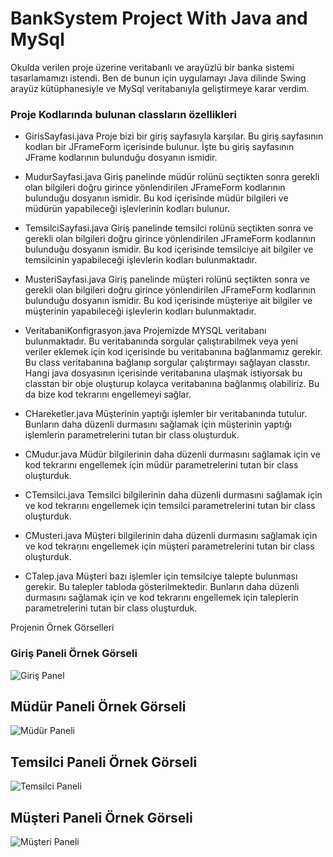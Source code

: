 # BankSystem Project With Java and MySql

Okulda verilen proje üzerine veritabanlı ve arayüzlü bir banka sistemi tasarlamamızı istendi. Ben de bunun için uygulamayı Java dilinde Swing arayüz kütüphanesiyle ve MySql veritabanıyla geliştirmeye karar verdim.


### Proje Kodlarında bulunan classların özellikleri

- GirisSayfasi.java
Proje bizi bir giriş sayfasıyla karşılar. Bu giriş sayfasının kodları bir JFrameForm içerisinde bulunur. İşte bu giriş sayfasının JFrame kodlarının bulunduğu dosyanın ismidir.

-  MudurSayfasi.java
Giriş panelinde müdür rolünü seçtikten sonra gerekli olan bilgileri doğru girince yönlendirilen JFrameForm kodlarının bulunduğu dosyanın ismidir. Bu kod içerisinde müdür bilgileri ve müdürün yapabileceği işlevlerinin kodları bulunur.

- TemsilciSayfasi.java
Giriş panelinde temsilci rolünü seçtikten sonra ve gerekli olan bilgileri doğru girince yönlendirilen JFrameForm kodlarının bulunduğu dosyanın ismidir. Bu kod içerisinde temsilciye ait bilgiler ve temsilcinin yapabileceği işlevlerin kodları bulunmaktadır.

- MusteriSayfasi.java
Giriş panelinde müşteri rolünü seçtikten sonra ve gerekli olan bilgileri doğru girince yönlendirilen JFrameForm kodlarının bulunduğu dosyanın ismidir. Bu kod içerisinde müşteriye ait bilgiler ve müşterinin yapabileceği işlevlerin kodları bulunmaktadır.

- VeritabaniKonfigrasyon.java
Projemizde MYSQL veritabanı bulunmaktadır. Bu veritabanında sorgular çalıştırabilmek veya yeni veriler eklemek için kod içerisinde bu veritabanına bağlanmamız gerekir. Bu class veritabanına bağlanıp sorgular çalıştırmayı sağlayan classtır. Hangi java dosyasının içerisinde veritabanına ulaşmak istiyorsak bu classtan bir obje oluşturup kolayca veritabanına bağlanmış olabiliriz. Bu da bize kod tekrarını engellemeyi sağlar.

 - CHareketler.java
Müşterinin yaptığı işlemler bir veritabanında tutulur. Bunların daha düzenli durmasını sağlamak için müşterinin yaptığı işlemlerin parametrelerini tutan bir class oluşturduk.

- CMudur.java
Müdür bilgilerinin daha düzenli durmasını sağlamak için ve kod tekrarını engellemek için müdür parametrelerini tutan bir class oluşturduk.

- CTemsilci.java
Temsilci bilgilerinin daha düzenli durmasını sağlamak için ve kod tekrarını engellemek için temsilci parametrelerini tutan bir class oluşturduk.

- CMusteri.java
Müşteri bilgilerinin daha düzenli durmasını sağlamak için ve kod tekrarını engellemek için müşteri parametrelerini tutan bir class oluşturduk.

- CTalep.java
Müşteri bazı işlemler için temsilciye talepte bulunması gerekir. Bu talepler tabloda gösterilmektedir. Bunların daha düzenli durmasını sağlamak için ve kod tekrarını engellemek için taleplerin parametrelerini tutan bir class oluşturduk.

Projenin Örnek Görselleri

### Giriş Paneli Örnek Görseli

![Giriş Panel](https://github.com/MelihSelamiUrkmezz/BankSystem/blob/master/proje_resimleri/giris.png)

## Müdür Paneli Örnek Görseli

![Müdür Paneli](https://github.com/MelihSelamiUrkmezz/BankSystem/blob/master/proje_resimleri/mudur.png)

## Temsilci Paneli Örnek Görseli

![Temsilci Paneli](https://github.com/MelihSelamiUrkmezz/BankSystem/blob/master/proje_resimleri/Ekran%20G%C3%B6r%C3%BCnt%C3%BCs%C3%BC%20(494).png)

## Müşteri Paneli Örnek Görseli

![Müşteri Paneli](https://github.com/MelihSelamiUrkmezz/BankSystem/blob/master/proje_resimleri/musteri.png)




